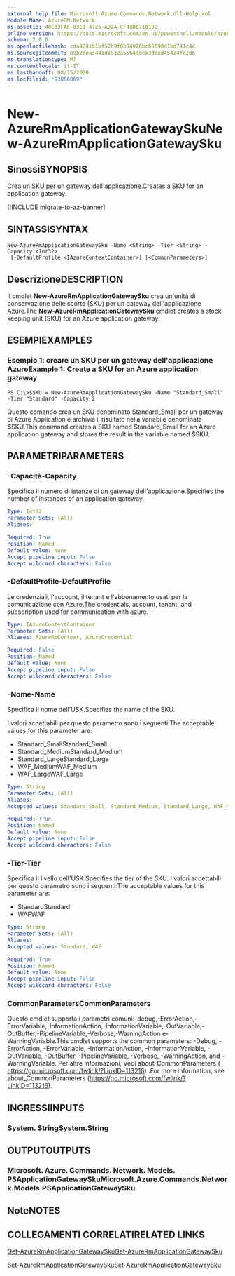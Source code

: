 ```yaml
---
external help file: Microsoft.Azure.Commands.Network.dll-Help.xml
Module Name: AzureRM.Network
ms.assetid: 48C33FAF-83C1-4725-AD2A-CF48D0718182
online version: https://docs.microsoft.com/en-us/powershell/module/azurerm.network/new-azurermapplicationgatewaysku
schema: 2.0.0
ms.openlocfilehash: cda4281b1bf52b9f0b94926bc66590d1bd741c44
ms.sourcegitcommit: b9b2dea3441d1532a5564ddca3dced45424fe2d6
ms.translationtype: MT
ms.contentlocale: it-IT
ms.lasthandoff: 08/15/2020
ms.locfileid: "93866069"
---
```

# <span data-ttu-id="f5441-101">New-AzureRmApplicationGatewaySku</span><span class="sxs-lookup"><span data-stu-id="f5441-101">New-AzureRmApplicationGatewaySku</span></span>

## <span data-ttu-id="f5441-102">Sinossi</span><span class="sxs-lookup"><span data-stu-id="f5441-102">SYNOPSIS</span></span>
<span data-ttu-id="f5441-103">Crea un SKU per un gateway dell'applicazione.</span><span class="sxs-lookup"><span data-stu-id="f5441-103">Creates a SKU for an application gateway.</span></span>

[!INCLUDE [migrate-to-az-banner](../../includes/migrate-to-az-banner.md)]

## <span data-ttu-id="f5441-104">SINTASSI</span><span class="sxs-lookup"><span data-stu-id="f5441-104">SYNTAX</span></span>

```
New-AzureRmApplicationGatewaySku -Name <String> -Tier <String> -Capacity <Int32>
 [-DefaultProfile <IAzureContextContainer>] [<CommonParameters>]
```

## <span data-ttu-id="f5441-105">Descrizione</span><span class="sxs-lookup"><span data-stu-id="f5441-105">DESCRIPTION</span></span>
<span data-ttu-id="f5441-106">Il cmdlet **New-AzureRmApplicationGatewaySku** crea un'unità di conservazione delle scorte (SKU) per un gateway dell'applicazione Azure.</span><span class="sxs-lookup"><span data-stu-id="f5441-106">The **New-AzureRmApplicationGatewaySku** cmdlet creates a stock keeping unit (SKU) for an Azure application gateway.</span></span>

## <span data-ttu-id="f5441-107">ESEMPI</span><span class="sxs-lookup"><span data-stu-id="f5441-107">EXAMPLES</span></span>

### <span data-ttu-id="f5441-108">Esempio 1: creare un SKU per un gateway dell'applicazione Azure</span><span class="sxs-lookup"><span data-stu-id="f5441-108">Example 1: Create a SKU for an Azure application gateway</span></span>
```
PS C:\>$SKU = New-AzureRmApplicationGatewaySku -Name "Standard_Small" -Tier "Standard" -Capacity 2
```

<span data-ttu-id="f5441-109">Questo comando crea un SKU denominato Standard_Small per un gateway di Azure Application e archivia il risultato nella variabile denominata $SKU.</span><span class="sxs-lookup"><span data-stu-id="f5441-109">This command creates a SKU named Standard_Small for an Azure application gateway and stores the result in the variable named $SKU.</span></span>

## <span data-ttu-id="f5441-110">PARAMETRI</span><span class="sxs-lookup"><span data-stu-id="f5441-110">PARAMETERS</span></span>

### <span data-ttu-id="f5441-111">-Capacità</span><span class="sxs-lookup"><span data-stu-id="f5441-111">-Capacity</span></span>
<span data-ttu-id="f5441-112">Specifica il numero di istanze di un gateway dell'applicazione.</span><span class="sxs-lookup"><span data-stu-id="f5441-112">Specifies the number of instances of an application gateway.</span></span>

```yaml
Type: Int32
Parameter Sets: (All)
Aliases: 

Required: True
Position: Named
Default value: None
Accept pipeline input: False
Accept wildcard characters: False
```

### <span data-ttu-id="f5441-113">-DefaultProfile</span><span class="sxs-lookup"><span data-stu-id="f5441-113">-DefaultProfile</span></span>
<span data-ttu-id="f5441-114">Le credenziali, l'account, il tenant e l'abbonamento usati per la comunicazione con Azure.</span><span class="sxs-lookup"><span data-stu-id="f5441-114">The credentials, account, tenant, and subscription used for communication with azure.</span></span>

```yaml
Type: IAzureContextContainer
Parameter Sets: (All)
Aliases: AzureRmContext, AzureCredential

Required: False
Position: Named
Default value: None
Accept pipeline input: False
Accept wildcard characters: False
```

### <span data-ttu-id="f5441-115">-Nome</span><span class="sxs-lookup"><span data-stu-id="f5441-115">-Name</span></span>
<span data-ttu-id="f5441-116">Specifica il nome dell'USK.</span><span class="sxs-lookup"><span data-stu-id="f5441-116">Specifies the name of the SKU.</span></span>

<span data-ttu-id="f5441-117">I valori accettabili per questo parametro sono i seguenti:</span><span class="sxs-lookup"><span data-stu-id="f5441-117">The acceptable values for this parameter are:</span></span>

- <span data-ttu-id="f5441-118">Standard_Small</span><span class="sxs-lookup"><span data-stu-id="f5441-118">Standard_Small</span></span>
- <span data-ttu-id="f5441-119">Standard_Medium</span><span class="sxs-lookup"><span data-stu-id="f5441-119">Standard_Medium</span></span>
- <span data-ttu-id="f5441-120">Standard_Large</span><span class="sxs-lookup"><span data-stu-id="f5441-120">Standard_Large</span></span>
- <span data-ttu-id="f5441-121">WAF_Medium</span><span class="sxs-lookup"><span data-stu-id="f5441-121">WAF_Medium</span></span>
- <span data-ttu-id="f5441-122">WAF_Large</span><span class="sxs-lookup"><span data-stu-id="f5441-122">WAF_Large</span></span>

```yaml
Type: String
Parameter Sets: (All)
Aliases: 
Accepted values: Standard_Small, Standard_Medium, Standard_Large, WAF_Medium, WAF_Large

Required: True
Position: Named
Default value: None
Accept pipeline input: False
Accept wildcard characters: False
```

### <span data-ttu-id="f5441-123">-Tier</span><span class="sxs-lookup"><span data-stu-id="f5441-123">-Tier</span></span>
<span data-ttu-id="f5441-124">Specifica il livello dell'USK.</span><span class="sxs-lookup"><span data-stu-id="f5441-124">Specifies the tier of the SKU.</span></span>
<span data-ttu-id="f5441-125">I valori accettabili per questo parametro sono i seguenti:</span><span class="sxs-lookup"><span data-stu-id="f5441-125">The acceptable values for this parameter are:</span></span>

- <span data-ttu-id="f5441-126">Standard</span><span class="sxs-lookup"><span data-stu-id="f5441-126">Standard</span></span>
- <span data-ttu-id="f5441-127">WAF</span><span class="sxs-lookup"><span data-stu-id="f5441-127">WAF</span></span>

```yaml
Type: String
Parameter Sets: (All)
Aliases: 
Accepted values: Standard, WAF

Required: True
Position: Named
Default value: None
Accept pipeline input: False
Accept wildcard characters: False
```

### <span data-ttu-id="f5441-128">CommonParameters</span><span class="sxs-lookup"><span data-stu-id="f5441-128">CommonParameters</span></span>
<span data-ttu-id="f5441-129">Questo cmdlet supporta i parametri comuni:-debug,-ErrorAction,-ErrorVariable,-InformationAction,-InformationVariable,-OutVariable,-OutBuffer,-PipelineVariable,-Verbose,-WarningAction e-WarningVariable.</span><span class="sxs-lookup"><span data-stu-id="f5441-129">This cmdlet supports the common parameters: -Debug, -ErrorAction, -ErrorVariable, -InformationAction, -InformationVariable, -OutVariable, -OutBuffer, -PipelineVariable, -Verbose, -WarningAction, and -WarningVariable.</span></span> <span data-ttu-id="f5441-130">Per altre informazioni, Vedi about_CommonParameters ( https://go.microsoft.com/fwlink/?LinkID=113216) .</span><span class="sxs-lookup"><span data-stu-id="f5441-130">For more information, see about_CommonParameters (https://go.microsoft.com/fwlink/?LinkID=113216).</span></span>

## <span data-ttu-id="f5441-131">INGRESSI</span><span class="sxs-lookup"><span data-stu-id="f5441-131">INPUTS</span></span>

### <span data-ttu-id="f5441-132">System. String</span><span class="sxs-lookup"><span data-stu-id="f5441-132">System.String</span></span>

## <span data-ttu-id="f5441-133">OUTPUT</span><span class="sxs-lookup"><span data-stu-id="f5441-133">OUTPUTS</span></span>

### <span data-ttu-id="f5441-134">Microsoft. Azure. Commands. Network. Models. PSApplicationGatewaySku</span><span class="sxs-lookup"><span data-stu-id="f5441-134">Microsoft.Azure.Commands.Network.Models.PSApplicationGatewaySku</span></span>

## <span data-ttu-id="f5441-135">Note</span><span class="sxs-lookup"><span data-stu-id="f5441-135">NOTES</span></span>

## <span data-ttu-id="f5441-136">COLLEGAMENTI CORRELATI</span><span class="sxs-lookup"><span data-stu-id="f5441-136">RELATED LINKS</span></span>

[<span data-ttu-id="f5441-137">Get-AzureRmApplicationGatewaySku</span><span class="sxs-lookup"><span data-stu-id="f5441-137">Get-AzureRmApplicationGatewaySku</span></span>](./Get-AzureRmApplicationGatewaySku.md)

[<span data-ttu-id="f5441-138">Set-AzureRmApplicationGatewaySku</span><span class="sxs-lookup"><span data-stu-id="f5441-138">Set-AzureRmApplicationGatewaySku</span></span>](./Set-AzureRmApplicationGatewaySku.md)


